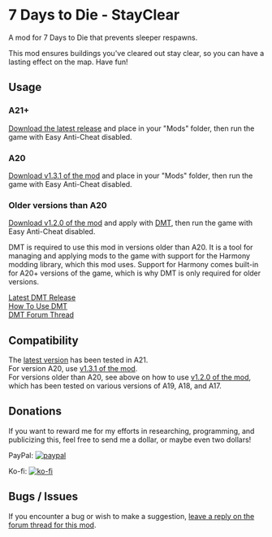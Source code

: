 # 7 Days to Die - StayClear

A mod for 7 Days to Die that prevents sleeper respawns.

This mod ensures buildings you've cleared out stay clear, so you can have a lasting effect on the map. Have fun!

## Usage

### A21+

[Download the latest release](https://github.com/ryuyan-ninja/7d2dmod-StayClear/releases/latest/download/StayClear.zip) and place in your "Mods" folder, then run the game with Easy Anti-Cheat disabled.

### A20

[Download v1.3.1 of the mod](https://github.com/ryuyan-ninja/7dtdmod-StayClear/releases/download/v1.3.1/StayClear.zip) and place in your "Mods" folder, then run the game with Easy Anti-Cheat disabled.

### Older versions than A20

[Download v1.2.0 of the mod](https://github.com/ryuyan-ninja/7dtdmod-StayClear/releases/download/v1.2.0/StayClear.zip) and apply with [DMT](https://github.com/HAL-NINE-THOUSAND/DMT/releases/latest), then run the game with Easy Anti-Cheat disabled.

DMT is required to use this mod in versions older than A20. It is a tool for managing and applying mods to the game with support for the Harmony modding library, which this mod uses. Support for Harmony comes built-in for A20+ versions of the game, which is why DMT is only required for older versions.

[Latest DMT Release](https://github.com/HAL-NINE-THOUSAND/DMT/releases/latest)  
[How To Use DMT](https://www.youtube.com/watch?v=iZU--05DTLI)  
[DMT Forum Thread](https://community.7daystodie.com/topic/13037-dmt-modding-tool/)

## Compatibility

The [latest version](https://github.com/ryuyan-ninja/7d2dmod-StayClear/releases/latest/download/StayClear.zip) has been tested in A21.  
For version A20, use [v1.3.1 of the mod](https://github.com/ryuyan-ninja/7dtdmod-StayClear/releases/download/v1.3.1/StayClear.zip).  
For versions older than A20, see above on how to use [v1.2.0 of the mod](https://github.com/ryuyan-ninja/7dtdmod-StayClear/releases/download/v1.2.0/StayClear.zip), which has been tested on various versions of A19, A18, and A17.

## Donations

If you want to reward me for my efforts in researching, programming, and publicizing this, feel free to send me a dollar, or maybe even two dollars!

PayPal: [![paypal](https://www.paypalobjects.com/en_US/i/btn/btn_donateCC_LG.gif)](https://www.paypal.com/cgi-bin/webscr?cmd=_donations&business=WDDCNVUYT28JC)

Ko-fi: [![ko-fi](https://i.imgur.com/paBBzAu.png)](https://ko-fi.com/ryuyan)

## Bugs / Issues

If you encounter a bug or wish to make a suggestion, [leave a reply on the forum thread for this mod](https://community.7daystodie.com/topic/26761-stayclear-no-sleeper-respawn-a20/).
